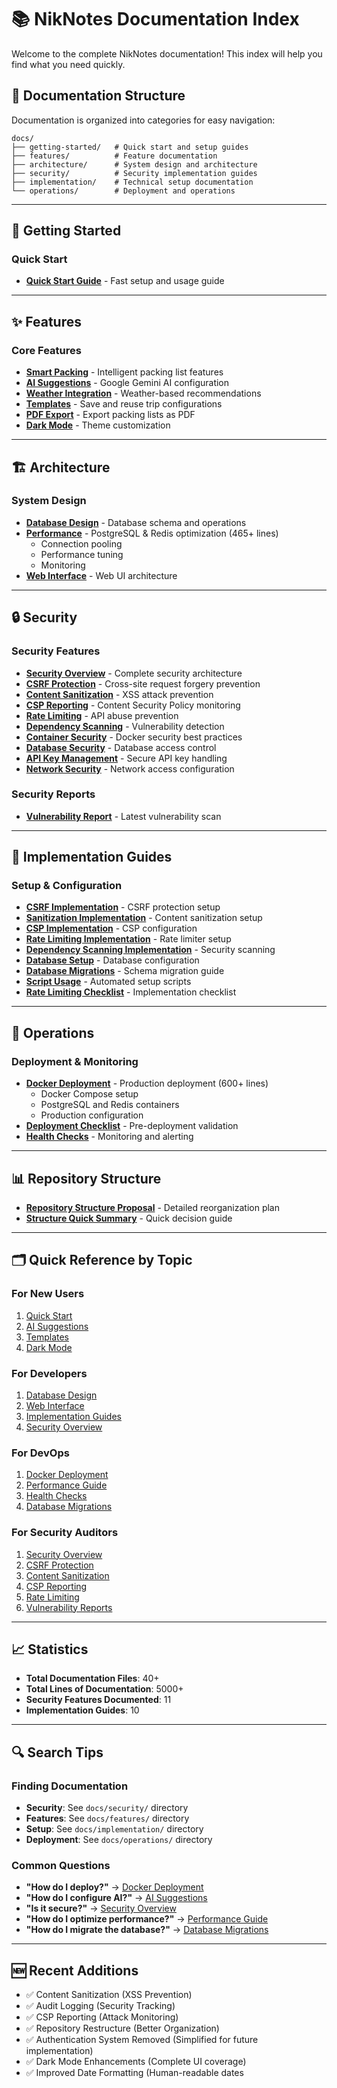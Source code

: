 # 📚 NikNotes Documentation Index

Welcome to the complete NikNotes documentation! This index will help you find what you need quickly.

## 📁 Documentation Structure

Documentation is organized into categories for easy navigation:

```file
docs/
├── getting-started/   # Quick start and setup guides
├── features/          # Feature documentation
├── architecture/      # System design and architecture
├── security/          # Security implementation guides
├── implementation/    # Technical setup documentation
└── operations/        # Deployment and operations
```

---

## 🚀 Getting Started

### Quick Start

- **[Quick Start Guide](getting-started/quick-start.md)** - Fast setup and usage guide

---

## ✨ Features

### Core Features

- **[Smart Packing](features/smart-packing.md)** - Intelligent packing list features
- **[AI Suggestions](features/ai-suggestions.md)** - Google Gemini AI configuration
- **[Weather Integration](features/weather-integration.md)** - Weather-based recommendations
- **[Templates](features/templates.md)** - Save and reuse trip configurations
- **[PDF Export](features/pdf-export.md)** - Export packing lists as PDF
- **[Dark Mode](features/dark-mode.md)** - Theme customization

---

## 🏗️ Architecture

### System Design

- **[Database Design](architecture/database-design.md)** - Database schema and operations
- **[Performance](architecture/performance.md)** - PostgreSQL & Redis optimization (465+ lines)
  - Connection pooling
  - Performance tuning
  - Monitoring
- **[Web Interface](architecture/web-interface.md)** - Web UI architecture

---

## 🔒 Security

### Security Features

- **[Security Overview](security/overview.md)** - Complete security architecture
- **[CSRF Protection](security/csrf-protection.md)** - Cross-site request forgery prevention
- **[Content Sanitization](security/content-sanitization.md)** - XSS attack prevention
- **[CSP Reporting](security/csp-reporting.md)** - Content Security Policy monitoring
- **[Rate Limiting](security/rate-limiting.md)** - API abuse prevention
- **[Dependency Scanning](security/dependency-scanning.md)** - Vulnerability detection
- **[Container Security](security/container-security.md)** - Docker security best practices
- **[Database Security](security/database-security.md)** - Database access control
- **[API Key Management](security/api-key-management.md)** - Secure API key handling
- **[Network Security](security/network-security.md)** - Network access configuration

### Security Reports

- **[Vulnerability Report](security/vulnerability-report-2025-10-21.md)** - Latest vulnerability scan

---

## 🔧 Implementation Guides

### Setup & Configuration

- **[CSRF Implementation](implementation/csrf-implementation.md)** - CSRF protection setup
- **[Sanitization Implementation](implementation/sanitization-implementation.md)** - Content sanitization setup
- **[CSP Implementation](implementation/csp-implementation.md)** - CSP configuration
- **[Rate Limiting Implementation](implementation/rate-limiting-implementation.md)** - Rate limiter setup
- **[Dependency Scanning Implementation](implementation/dependency-scanning-implementation.md)** - Security scanning
- **[Database Setup](implementation/database-setup.md)** - Database configuration
- **[Database Migrations](implementation/database-migrations.md)** - Schema migration guide
- **[Script Usage](implementation/script-usage.md)** - Automated setup scripts
- **[Rate Limiting Checklist](implementation/rate-limiting-checklist.md)** - Implementation checklist

---

## 🚢 Operations

### Deployment & Monitoring

- **[Docker Deployment](operations/docker-deployment.md)** - Production deployment (600+ lines)
  - Docker Compose setup
  - PostgreSQL and Redis containers
  - Production configuration
- **[Deployment Checklist](operations/deployment-checklist.md)** - Pre-deployment validation
- **[Health Checks](operations/health-checks.md)** - Monitoring and alerting

---

## 📊 Repository Structure

- **[Repository Structure Proposal](REPOSITORY_STRUCTURE_PROPOSAL.md)** - Detailed reorganization plan
- **[Structure Quick Summary](STRUCTURE_QUICK_SUMMARY.md)** - Quick decision guide

---

## 🗂️ Quick Reference by Topic

### For New Users

1. [Quick Start](getting-started/quick-start.md)
2. [AI Suggestions](features/ai-suggestions.md)
3. [Templates](features/templates.md)
4. [Dark Mode](features/dark-mode.md)

### For Developers

1. [Database Design](architecture/database-design.md)
2. [Web Interface](architecture/web-interface.md)
3. [Implementation Guides](implementation/)
4. [Security Overview](security/overview.md)

### For DevOps

1. [Docker Deployment](operations/docker-deployment.md)
2. [Performance Guide](architecture/performance.md)
3. [Health Checks](operations/health-checks.md)
4. [Database Migrations](implementation/database-migrations.md)

### For Security Auditors

1. [Security Overview](security/overview.md)
2. [CSRF Protection](security/csrf-protection.md)
3. [Content Sanitization](security/content-sanitization.md)
4. [CSP Reporting](security/csp-reporting.md)
5. [Rate Limiting](security/rate-limiting.md)
6. [Vulnerability Reports](security/)

---

## 📈 Statistics

- **Total Documentation Files**: 40+
- **Total Lines of Documentation**: 5000+
- **Security Features Documented**: 11
- **Implementation Guides**: 10

---

## 🔍 Search Tips

### Finding Documentation

- **Security**: See `docs/security/` directory
- **Features**: See `docs/features/` directory
- **Setup**: See `docs/implementation/` directory
- **Deployment**: See `docs/operations/` directory

### Common Questions

- **"How do I deploy?"** → [Docker Deployment](operations/docker-deployment.md)
- **"How do I configure AI?"** → [AI Suggestions](features/ai-suggestions.md)
- **"Is it secure?"** → [Security Overview](security/overview.md)
- **"How do I optimize performance?"** → [Performance Guide](architecture/performance.md)
- **"How do I migrate the database?"** → [Database Migrations](implementation/database-migrations.md)

---

## 🆕 Recent Additions

- ✅ Content Sanitization (XSS Prevention)
- ✅ Audit Logging (Security Tracking)
- ✅ CSP Reporting (Attack Monitoring)
- ✅ Repository Restructure (Better Organization)
- ✅ Authentication System Removed (Simplified for future implementation)
- ✅ Dark Mode Enhancements (Complete UI coverage)
- ✅ Improved Date Formatting (Human-readable dates

